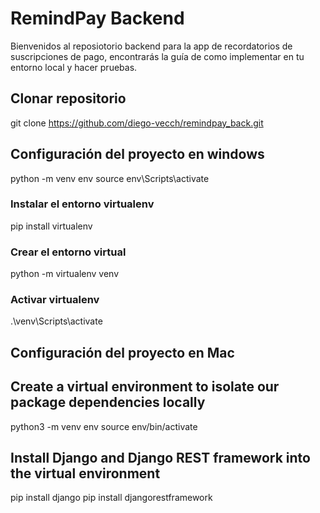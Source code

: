 # RemindPay Backend
Bienvenidos al reposiotorio backend para la app de recordatorios de suscripciones de pago, encontrarás la guía de como implementar en tu entorno local y hacer pruebas. 
## Clonar repositorio
git clone https://github.com/diego-vecch/remindpay_back.git

## Configuración del proyecto en windows
python -m venv env
source env\Scripts\activate


### Instalar el entorno  virtualenv
pip install virtualenv

### Crear el entorno virtual
python -m virtualenv venv

### Activar virtualenv
.\venv\Scripts\activate

## Configuración del proyecto en Mac
## Create a virtual environment to isolate our package dependencies locally
python3 -m venv env
source env/bin/activate  

## Install Django and Django REST framework into the virtual environment
pip install django
pip install djangorestframework